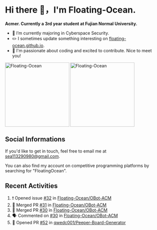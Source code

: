 # Hi there 👋，I'm Floating-Ocean.

**Acmer. Currently a 3rd year student at Fujian Normal University.**

- 🔭 I’m currently majoring in Cyberspace Security.
- ✏️ I sometimes update something interesting on [floating-ocean.github.io](https://floating-ocean.github.io/).
- 👯 I'm passionate about coding and excited to contribute. Nice to meet you!

<p><img align="left" height="212" src="https://readme-stats-eta-flame.vercel.app/api/top-langs?username=Floating-Ocean&show_icons=true&locale=en&layout=donut&&hide=html&border_radius=16" alt="Floating-Ocean" /></p>

<p><img align="center" height="212" src="https://readme-stats-eta-flame.vercel.app/api?username=Floating-Ocean&show_icons=true&locale=en&exclude_repo=Floating-Ocean.github.io&border_radius=16&rank_icon=github&show=reviews" alt="Floating-Ocean" /></p>

## Social Informations

If you'd like to get in touch, feel free to email me at [sea113290980@gmail.com](mailto:sea113290980@gmail.com).

You can also find my account on competitive programming platforms by searching for "FloatingOcean".

## Recent Activities
<!--START_SECTION:activity-->
1. ❗ Opened issue [#32](https://github.com/Floating-Ocean/OBot-ACM/issues/32) in [Floating-Ocean/OBot-ACM](https://github.com/Floating-Ocean/OBot-ACM)
2. 🎉 Merged PR [#31](https://github.com/Floating-Ocean/OBot-ACM/pull/31) in [Floating-Ocean/OBot-ACM](https://github.com/Floating-Ocean/OBot-ACM)
3. 🎉 Merged PR [#30](https://github.com/Floating-Ocean/OBot-ACM/pull/30) in [Floating-Ocean/OBot-ACM](https://github.com/Floating-Ocean/OBot-ACM)
4. 🗣 Commented on [#30](https://github.com/Floating-Ocean/OBot-ACM/pull/30#issuecomment-3092071422) in [Floating-Ocean/OBot-ACM](https://github.com/Floating-Ocean/OBot-ACM)
5. 💪 Opened PR [#52](https://github.com/qwedc001/Peeper-Board-Generator/pull/52) in [qwedc001/Peeper-Board-Generator](https://github.com/qwedc001/Peeper-Board-Generator)
<!--END_SECTION:activity-->


